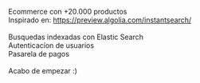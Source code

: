 
Ecommerce con +20.000 productos <br/>
Inspirado en:  https://preview.algolia.com/instantsearch/ <br/>
<br/>
Busquedas indexadas con Elastic Search <br/>
Autenticacíon de usuarios <br/>
Pasarela de pagos <br/>
<br/>
Acabo de empezar :) <br/>

